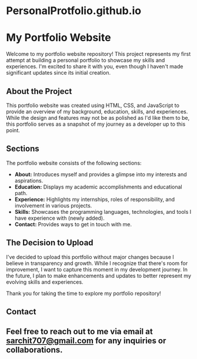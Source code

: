 # PersonalProtfolio.github.io
# My Portfolio Website

Welcome to my portfolio website repository! This project represents my first attempt at building a personal portfolio to showcase my skills and experiences. I'm excited to share it with you, even though I haven't made significant updates since its initial creation.

## About the Project

This portfolio website was created using HTML, CSS, and JavaScript to provide an overview of my background, education, skills, and experiences. While the design and features may not be as polished as I'd like them to be, this portfolio serves as a snapshot of my journey as a developer up to this point.

## Sections

The portfolio website consists of the following sections:

- **About:** Introduces myself and provides a glimpse into my interests and aspirations.
- **Education:** Displays my academic accomplishments and educational path.
- **Experience:** Highlights my internships, roles of responsibility, and involvement in various projects.
- **Skills:** Showcases the programming languages, technologies, and tools I have experience with (newly added).
- **Contact:** Provides ways to get in touch with me.

## The Decision to Upload

I've decided to upload this portfolio without major changes because I believe in transparency and growth. While I recognize that there's room for improvement, I want to capture this moment in my development journey. In the future, I plan to make enhancements and updates to better represent my evolving skills and experiences.

Thank you for taking the time to explore my portfolio repository!

## Contact

Feel free to reach out to me via email at sarchit707@gmail.com for any inquiries or collaborations.
---

